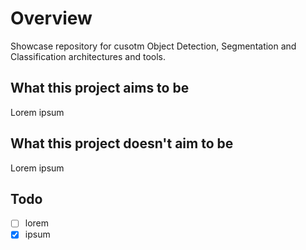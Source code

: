 # Overview

Showcase repository for cusotm Object Detection, Segmentation and Classification architectures and tools.

## What this project aims to be

Lorem ipsum

## What this project doesn't aim to be

Lorem ipsum

## Todo

- [ ] lorem
- [x] ipsum
